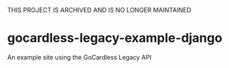 THIS PROJECT IS ARCHIVED AND IS NO LONGER MAINTAINED

# gocardless-legacy-example-django
An example site using the GoCardless Legacy API
